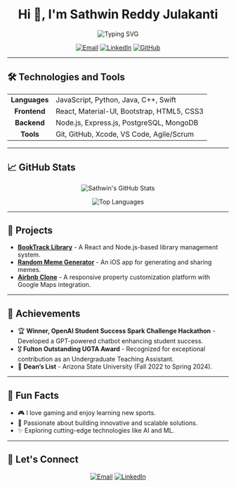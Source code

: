 <h1 align="center">Hi 👋, I'm Sathwin Reddy Julakanti</h1>

<div align="center">
  <img src="https://readme-typing-svg.demolab.com?font=Fira+Code&size=24&duration=3000&pause=500&color=0078D7&center=true&width=450&lines=Computer+Science+Student;Frontend+Developer+%7C+Backend+Learner;Passionate+about+AI+and+ML;Exploring+Full-Stack+Development;Problem+Solver+%7C+Tech+Enthusiast" alt="Typing SVG" />
</div>

<p align="center">
  <a href="mailto:sathwinjreddy@gmail.com"><img src="https://img.shields.io/badge/Email-D14836?style=flat-square&logo=gmail&logoColor=white" alt="Email" /></a>
  <a href="https://linkedin.com/in/sathwin"><img src="https://img.shields.io/badge/LinkedIn-0077B5?style=flat-square&logo=linkedin&logoColor=white" alt="LinkedIn" /></a>
  <a href="https://github.com/sathwin"><img src="https://img.shields.io/github/followers/sathwin?label=Follow&style=social" alt="GitHub" /></a>
</p>

---

<h2>🛠️ Technologies and Tools</h2>
<table>
  <tr>
    <td align="center"><b>Languages</b></td>
    <td>JavaScript, Python, Java, C++, Swift</td>
  </tr>
  <tr>
    <td align="center"><b>Frontend</b></td>
    <td>React, Material-UI, Bootstrap, HTML5, CSS3</td>
  </tr>
  <tr>
    <td align="center"><b>Backend</b></td>
    <td>Node.js, Express.js, PostgreSQL, MongoDB</td>
  </tr>
  <tr>
    <td align="center"><b>Tools</b></td>
    <td>Git, GitHub, Xcode, VS Code, Agile/Scrum</td>
  </tr>
</table>

---

<h2>📈 GitHub Stats</h2>
<p align="center">
  <img src="https://github-readme-stats.vercel.app/api?username=sathwin&show_icons=true&theme=radical" alt="Sathwin's GitHub Stats" />
</p>
<p align="center">
  <img src="https://github-readme-stats.vercel.app/api/top-langs/?username=sathwin&layout=compact&theme=radical" alt="Top Languages" />
</p>

---

<h2>🚀 Projects</h2>
<ul>
  <li><b><a href="https://github.com/sathwin/BookTrack-Library">BookTrack Library</a></b> - A React and Node.js-based library management system.</li>
  <li><b><a href="https://github.com/sathwin/Random-Meme-Generator">Random Meme Generator</a></b> - An iOS app for generating and sharing memes.</li>
  <li><b><a href="https://github.com/sathwin/Airbnb-Clone">Airbnb Clone</a></b> - A responsive property customization platform with Google Maps integration.</li>
</ul>

---

<h2>🌟 Achievements</h2>
<ul>
  <li>🏆 <b>Winner, OpenAI Student Success Spark Challenge Hackathon</b> - Developed a GPT-powered chatbot enhancing student success.</li>
  <li>🎖️ <b>Fulton Outstanding UGTA Award</b> - Recognized for exceptional contribution as an Undergraduate Teaching Assistant.</li>
  <li>📜 <b>Dean’s List</b> - Arizona State University (Fall 2022 to Spring 2024).</li>
</ul>

---

<h2>🎯 Fun Facts</h2>
<ul>
  <li>🎮 I love gaming and enjoy learning new sports.</li>
  <li>🌟 Passionate about building innovative and scalable solutions.</li>
  <li>✨ Exploring cutting-edge technologies like AI and ML.</li>
</ul>

---

<h2>🤝 Let's Connect</h2>
<p align="center">
  <a href="mailto:sathwinjreddy@gmail.com"><img src="https://img.shields.io/badge/Email-D14836?style=flat-square&logo=gmail&logoColor=white" alt="Email" /></a>
  <a href="https://linkedin.com/in/sathwin"><img src="https://img.shields.io/badge/LinkedIn-0077B5?style=flat-square&logo=linkedin&logoColor=white" alt="LinkedIn" /></a>
</p>
